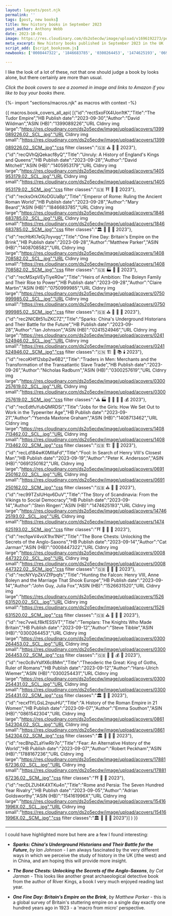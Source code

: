 ```yaml
---
layout: layouts/post.njk
permalink: ''
tags: [post, new books]
title: New history books in September 2023
post_author: Anthony Webb
date: 2023-10-01
image: https://res.cloudinary.com/ds2o5ecdw/image/upload/v1696192273/posts/Sept2023_newhistorybooks.jpg
meta_excerpt: New history books published in September 2023 in the UK
script_add: [script_bookzoom.js]
newbooks: ['0008447322', '1846683785', '0300264453', '1474625193', '0691250162', '0750999985']

---
```

I like the look of a lot of these, not that one should judge a book by looks alone, but there certainly are more than usual. 

_Click the book covers to see a zoomed in image and links to Amazon if you like to buy your books there._

{%- import "sections/macros.njk" as macros with context -%}

{{ macros.book_covers_all_api(
[{"id":"rectSxoFlX4Uon1tK","Title":"The Tudor Empire","HB Publish date":"2023-09-30","Author":"David Wildman","ASIN (HB)":"1399089226","URL Cldnry img large":"https://res.cloudinary.com/ds2o5ecdw/image/upload/acovers/1399089226.02._SCL_.jpg","URL Cldnry img small":"https://res.cloudinary.com/ds2o5ecdw/image/upload/acovers/1399089226.02._SCM_.jpg","css filter classes":"🇬🇧 ⛪ 🥐 👑 2023"},{"id":"recQVhQjQekacf8yQ","Title":"Unruly: A History of England's Kings and Queens","HB Publish date":"2023-09-28","Author":"David Mitchell","ASIN (HB)":"1405953179","URL Cldnry img large":"https://res.cloudinary.com/ds2o5ecdw/image/upload/acovers/1405953179.02._SCL_.jpg","URL Cldnry img small":"https://res.cloudinary.com/ds2o5ecdw/image/upload/acovers/1405953179.02._SCM_.jpg","css filter classes":"🇬🇧 ⛩️ 🥐 👑 2023"},{"id":"recksOrkOXoDGUaBp","Title":"Emperor of Rome: Ruling the Ancient Roman World","HB Publish date":"2023-09-28","Author":"Mary Beard","ASIN (HB)":"1846683785","URL Cldnry img large":"https://res.cloudinary.com/ds2o5ecdw/image/upload/acovers/1846683785.02._SCL_.jpg","URL Cldnry img small":"https://res.cloudinary.com/ds2o5ecdw/image/upload/acovers/1846683785.02._SCM_.jpg","css filter classes":"🏛️ 🥐 👑 🚽 2023"},{"id":"recHbKt7eGj7oyvqq","Title":"One Fine Day: Britain's Empire on the Brink","HB Publish date":"2023-09-28","Author":"Matthew Parker","ASIN (HB)":"1408708582","URL Cldnry img large":"https://res.cloudinary.com/ds2o5ecdw/image/upload/acovers/1408708582.02._SCL_.jpg","URL Cldnry img small":"https://res.cloudinary.com/ds2o5ecdw/image/upload/acovers/1408708582.02._SCM_.jpg","css filter classes":"🇬🇧 🏭 🍭 👑 2023"},{"id":"recMSxpVEyTiyeR0w","Title":"Heirs of Ambition: The Boleyn Family and Their Rise to Power","HB Publish date":"2023-09-28","Author":"Claire Martin","ASIN (HB)":"0750999985","URL Cldnry img large":"https://res.cloudinary.com/ds2o5ecdw/image/upload/acovers/0750999985.02._SCL_.jpg","URL Cldnry img small":"https://res.cloudinary.com/ds2o5ecdw/image/upload/acovers/0750999985.02._SCM_.jpg","css filter classes":"🇬🇧 ⛪ 🥐 👑 🚽 2023"},{"id":"rec2NlCBt51uZKC7Z","Title":"Sparks: China's Underground Historians and Their Battle for the Future","HB Publish date":"2023-09-28","Author":"Ian Johnson","ASIN (HB)":"0241524946","URL Cldnry img large":"https://res.cloudinary.com/ds2o5ecdw/image/upload/acovers/0241524946.02._SCL_.jpg","URL Cldnry img small":"https://res.cloudinary.com/ds2o5ecdw/image/upload/acovers/0241524946.02._SCM_.jpg","css filter classes":"🇨🇳 🏗️ 🍜 📚 🕯️ 2023"},{"id":"recoKHf12sbp2w6B2","Title":"Traders in Men: Merchants and the Transformation of the Transatlantic Slave Trade","HB Publish date":"2023-09-26","Author":"Nicholas Radburn","ASIN (HB)":"0300257619","URL Cldnry img large":"https://res.cloudinary.com/ds2o5ecdw/image/upload/acovers/0300257619.02._SCL_.jpg","URL Cldnry img small":"https://res.cloudinary.com/ds2o5ecdw/image/upload/acovers/0300257619.02._SCM_.jpg","css filter classes":"⛪ 🏭 🥐 🍔 🍗 🌽 💰 2023"},{"id":"recEdtfuYubQMRDSi","Title":"Jobs for the Girls: How We Set Out to Work in the Typewriter Age","HB Publish date":"2023-09-21","Author":"Ysenda Maxtone Graham","ASIN (HB)":"1408713462","URL Cldnry img large":"https://res.cloudinary.com/ds2o5ecdw/image/upload/acovers/1408713462.02._SCL_.jpg","URL Cldnry img small":"https://res.cloudinary.com/ds2o5ecdw/image/upload/acovers/1408713462.02._SCM_.jpg","css filter classes":"🇬🇧 🏗️ 🥐 🚽 2023"},{"id":"recLd184wK0MIIaFd","Title":"Fool: In Search of Henry VIII's Closest Man","HB Publish date":"2023-09-19","Author":"Peter K. Andersson","ASIN (HB)":"0691250162","URL Cldnry img large":"https://res.cloudinary.com/ds2o5ecdw/image/upload/acovers/0691250162.02._SCL_.jpg","URL Cldnry img small":"https://res.cloudinary.com/ds2o5ecdw/image/upload/acovers/0691250162.02._SCM_.jpg","css filter classes":"🇬🇧 ⛪ 🥐 🚽 2023"},{"id":"rec99TZsIUHqv6DuV","Title":"The Story of Scandinavia: From the Vikings to Social Democracy","HB Publish date":"2023-09-14","Author":"Stein Ringen","ASIN (HB)":"1474625193","URL Cldnry img large":"https://res.cloudinary.com/ds2o5ecdw/image/upload/acovers/1474625193.02._SCL_.jpg","URL Cldnry img small":"https://res.cloudinary.com/ds2o5ecdw/image/upload/acovers/1474625193.02._SCM_.jpg","css filter classes":"⛩️ 🥐 👑 🚽 2023"},{"id":"recfqwV4voX1hx1NH","Title":"The Bone Chests: Unlocking the Secrets of the Anglo-Saxons","HB Publish date":"2023-09-14","Author":"Cat Jarman","ASIN (HB)":"0008447322","URL Cldnry img large":"https://res.cloudinary.com/ds2o5ecdw/image/upload/acovers/0008447322.02._SCL_.jpg","URL Cldnry img small":"https://res.cloudinary.com/ds2o5ecdw/image/upload/acovers/0008447322.02._SCM_.jpg","css filter classes":"🇬🇧 🏰 🥐 👑 2023"},{"id":"recNYVpZkVZfPpqfs","Title":"Hunting the Falcon: Henry VIII, Anne Boleyn and the Marriage That Shook Europe","HB Publish date":"2023-09-14","Author":"John Guy, Julia Fox","ASIN (HB)":"1526631520","URL Cldnry img large":"https://res.cloudinary.com/ds2o5ecdw/image/upload/acovers/1526631520.02._SCL_.jpg","URL Cldnry img small":"https://res.cloudinary.com/ds2o5ecdw/image/upload/acovers/1526631520.02._SCM_.jpg","css filter classes":"🇬🇧 ⛪ 🥐 👑 🚽 2023"},{"id":"rec7vwiLf8kfESSVT","Title":"Templars: The Knights Who Made Britain","HB Publish date":"2023-09-12","Author":"Steve Tibble","ASIN (HB)":"0300264453","URL Cldnry img large":"https://res.cloudinary.com/ds2o5ecdw/image/upload/acovers/0300264453.02._SCL_.jpg","URL Cldnry img small":"https://res.cloudinary.com/ds2o5ecdw/image/upload/acovers/0300264453.02._SCM_.jpg","css filter classes":"🇬🇧 🏰 🥐 💰 👑 2023"},{"id":"rec0c8vYsIfX6c8Mm","Title":"Theoderic the Great: King of Goths, Ruler of Romans","HB Publish date":"2023-09-12","Author":"Hans-Ulrich Wiemer","ASIN (HB)":"0300254431","URL Cldnry img large":"https://res.cloudinary.com/ds2o5ecdw/image/upload/acovers/0300254431.02._SCL_.jpg","URL Cldnry img small":"https://res.cloudinary.com/ds2o5ecdw/image/upload/acovers/0300254431.02._SCM_.jpg","css filter classes":"🏛️ 🥐 👑 2023"},{"id":"recxf1YLGsL2npuHU","Title":"A History of the Roman Empire in 21 Women","HB Publish date":"2023-09-07","Author":"Emma Southon","ASIN (HB)":"0861542304","URL Cldnry img large":"https://res.cloudinary.com/ds2o5ecdw/image/upload/acovers/0861542304.02._SCL_.jpg","URL Cldnry img small":"https://res.cloudinary.com/ds2o5ecdw/image/upload/acovers/0861542304.02._SCM_.jpg","css filter classes":"🏛️ 🥐 👑 🚽 2023"},{"id":"recBhpZLaYiwRlr7o","Title":"Fear: An Alternative History of the World","HB Publish date":"2023-09-07","Author":"Robert Peckham","ASIN (HB)":"1788167236","URL Cldnry img large":"https://res.cloudinary.com/ds2o5ecdw/image/upload/acovers/1788167236.02._SCL_.jpg","URL Cldnry img small":"https://res.cloudinary.com/ds2o5ecdw/image/upload/acovers/1788167236.02._SCM_.jpg","css filter classes":"⛩️ 🍭 👑 2023"},{"id":"recDLZUt4K4XTKu4n","Title":"Rome and Persia: The Seven Hundred Year Rivalry","HB Publish date":"2023-09-05","Author":"Adrian Goldsworthy","ASIN (HB)":"154161996X","URL Cldnry img large":"https://res.cloudinary.com/ds2o5ecdw/image/upload/acovers/154161996X.02._SCL_.jpg","URL Cldnry img small":"https://res.cloudinary.com/ds2o5ecdw/image/upload/acovers/154161996X.02._SCM_.jpg","css filter classes":"🏛️ 🥐 🍜 👑 2023"}]
) }}

---

I could have highlighted more but here are a few I found interesting:

- ___Sparks: China's Underground Historians and Their Battle for the Future___, _by Ian Johnson_ - I am always fascinated by the very different ways in which we perceive the study of history in the UK (/the west) and in China, and am hoping this will provide more insight. 

- ___The Bone Chests: Unlocking the Secrets of the Anglo-Saxons___, _by Cat Jarman_ - This looks like another great archaeological detective book from the author of River Kings, a book I very much enjoyed reading last year.

- ___One Fine Day: Britain's Empire on the Brink___, _by Matthew Parker_ - this is a global survey of Britain's stuttering empire on a single day exactly one hundred years ago in 1923 - a 'macro from micro' perspective.
